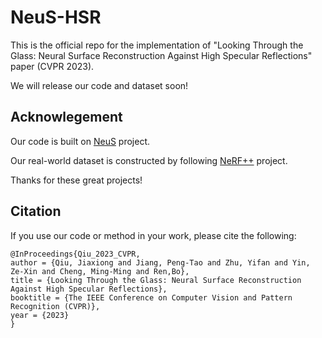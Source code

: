 # NeuS-HSR
This is the official repo for the implementation of "Looking Through the Glass: Neural Surface Reconstruction Against High Specular Reflections" paper (CVPR 2023).

We will release our code and dataset soon!

## Acknowlegement
Our code is built on [NeuS](https://github.com/Totoro97/NeuS) project. 

Our real-world dataset is constructed by following [NeRF++](https://github.com/Kai-46/nerfplusplus) project. 

Thanks for these great projects!


## Citation 
If you use our code or method in your work, please cite the following:
```
@InProceedings{Qiu_2023_CVPR,
author = {Qiu, Jiaxiong and Jiang, Peng-Tao and Zhu, Yifan and Yin, Ze-Xin and Cheng, Ming-Ming and Ren,Bo},
title = {Looking Through the Glass: Neural Surface Reconstruction Against High Specular Reflections},
booktitle = {The IEEE Conference on Computer Vision and Pattern Recognition (CVPR)},
year = {2023}
}
```

